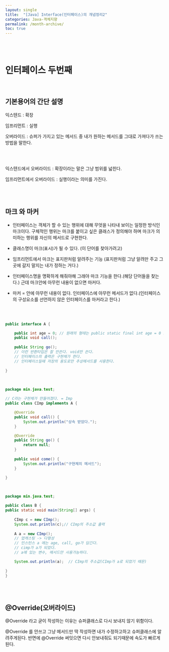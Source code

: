 ```yaml
---
layout: single
title:  "[Java] Interface(인터페이스)의 개념정리2"
categories: Java-객체지향
permalink: /month-archive/
toc: true
---
```

<br/><br/>

# 인터페이스 두번째 #

<br/>

## 기본용어의 간단 설명 ##

익스텐드 :  확장

임프리먼트 : 실행

오버라이드 : 슈퍼가 가지고 있는 메서드 중 내가 원하는 메서드를 그대로 가져다가 쓰는 방법을 말한다.
 
 <br/><br/>
 
익스텐드에서 오버라이드 : 확장이라는 말은 그냥 범위를 넓힌다. 

임프리먼트에서 오버라이드 : 실행이라는 의미를 가진다.

<br/><br/>

## 마크 와 마커 ##
- 인터페이스는 객체가 할 수 있는 행위에 대해 무엇을 나타내 보이는 일정한 방식인 마크이다. 구체적인 행위는 마크를 붙이고 싶은 클래스가 정의해야 하며 마크가 의미하는 행위를 자신의 메서드로 구현한다.

- 클래스명이 마크(표시)가 될 수 있다. (이 단어를 찾아가려고)

- 임프리먼트에서 마크는  표지판처럼 알려주는 기능 (표지판처럼 그냥 알려만 주고 그곳에 갈지 말지는 내가 정하는 거다.)

- 인터페이스명을 명확하게 해줘야해 그래야 마크 기능을 한다.(해당 단어들을 찾는다.) 근데 마크안에 아무런 내용이 없으면 마커다. 

- 마커 = 안에 아무런 내용이 없다. 인터페이스에 아무런 메서드가 없다.(인터페이스의 구성요소를 선언하지 않은 인터페이스를 마커라고 한다.)


<br/><br/>

```java
public interface A {

	public int age = 0; // 원래의 형태는 public static final int age = 0 으로 스태틱과 파이널이 생략되었음.
	public void call();
	
	public String go(); 
	// 이런 반환타입은 잘 안쓴다. void만 쓴다.
	// 인터페이스의 출력은 구현체가 한다. 
	// 인터페이스일때 저장의 용도로만 추상메서드를 사용한다.
	
}
```
<br/>

```java
package min.java.test;

// C라는 구현체가 만들어졌다. = Imp
public class CImp implements A {

	@Override
	public void call() {
		System.out.println("상속 받았다.");
	}

	@Override
	public String go() {
		return null;
	}
	
	public void come() {
		System.out.println("구현체의 메서드");
	}

}
```

<br/>

```java
package min.java.test;

public class B {
public static void main(String[] args) {
	
	CImp c = new CImp();
	System.out.println(c);// CImp의 주소값 출력
	
	A a = new CImp(); 
	// 업캐스팅 -> 다형성
	// 인스턴스 a 에는 age, call, go가 담긴다. 
	// cimp가 a가 되었다. 
	// a에 있는 변수, 메서드만 사용가능하다.

	System.out.println(a);  // CImp의 주소값(CImp가 a로 되었기 때문)
	
}
}
```
<br/><br/>

## @Override(오버라이드) ##
@Override 라고 굳이 작성하는 이유는 슈퍼클래스로 다시 보내지 않기 위함이다.

@Override 를 안쓰고 그냥 메서드만 딱 작성하면 내가 수정하고하고 슈퍼클래스에 알려주게된다. 반면에 @Override 써잇으면 다시 안보내줘도 되기때문에 속도가 빠르게된다.
